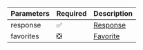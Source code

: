 | Parameters 	| Required           	            | Description             	|
|------------	|--------------------	            |-------------------------	|
| response   	| :white_check_mark: 	            | [Response](Response.md) 	|
| favorites    	| :negative_squared_cross_mark: 	| [Favorite](Favorite.md)   |